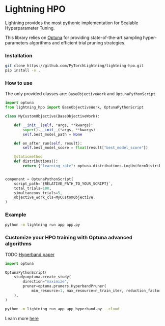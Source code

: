# Lightning HPO

Lightning provides the most pythonic implementation for Scalable Hyperparameter Tuning.

This library relies on [Optuna](https://optuna.readthedocs.io/en/stable/) for providing state-of-the-art sampling hyper-parameters algorithms and efficient trial pruning strategies.

### Installation

```bash
git clone https://github.com/PyTorchLightning/lightning-hpo.git
pip install -e .
```

### How to use

The only provided classes are: `BaseObjectiveWork` and `OptunaPythonScript`.

```py
import optuna
from lightning_hpo import BaseObjectiveWork, OptunaPythonScript

class MyCustomObjective(BaseObjectiveWork):

    def __init__(self, *args, **kwargs):
        super().__init__(*args, **kwargs)
        self.best_model_path = None

    def on_after_run(self, result):
        self.best_model_score = float(result["best_model_score"])

    @staticmethod
    def distributions():
        return {"learning_rate": optuna.distributions.LogUniformDistribution(0.0001, 0.1)}


component = OptunaPythonScript(
    script_path=`{RELATIVE_PATH_TO_YOUR_SCRIPT}`,
    total_trials=100,
    simultaneous_trials=5,
    objective_work_cls=MyCustomObjective,
)
```

### Example

```bash
python -m lightning run app app.py
```


### Customize your HPO training with Optuna advanced algorithms

TODO [Hyperband paper](http://www.jmlr.org/papers/volume18/16-558/16-558.pdf)

```python
import optuna

OptunaPythonScript(
    study=optuna.create_study(
        direction="maximize",
        pruner=optuna.pruners.HyperbandPruner(
            min_resource=1, max_resource=n_train_iter, reduction_factor=3
    ),
)
```

```bash
python -m lightning run app app_hyperband.py --cloud
```

Learn more [here](https://optuna.readthedocs.io/en/stable/tutorial/10_key_features/003_efficient_optimization_algorithms.html?highlight=hyperband#activating-pruners)

